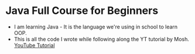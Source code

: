 # Java Full Course for Beginners
- I am learning Java - It is the language we're using in school to learn OOP.
- This is all the code I wrote while following along the YT tutorial by Mosh.
[YouTube Tutorial](https://youtu.be/eIrMbAQSU34?si=nO98dnmIV_IqH400)